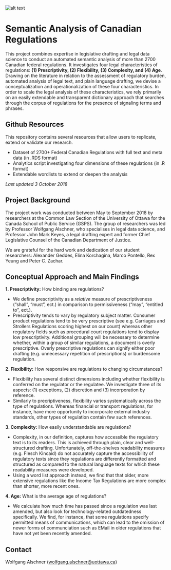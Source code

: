![alt text](https://c2.staticflickr.com/4/3028/3043243774_c72dc125e1_z.jpg)

# Semantic Analysis of Canadian Regulations

This project combines expertise in legislative drafting and legal data science to conduct an automated semantic analysis of more than 2700 Canadian federal regulations. It investigates four legal characteristics of regulations: **(1) Prescriptivity, (2) Flexibility, (3) Complexity, and (4) Age**. Drawing on the literature in relation to the assessment of regulatory burden, automated analysis of legal text, and plain language drafting, we devise a conceptualization and operationalization of these four characteristics. In order to scale the legal analysis of these characteristics, we rely primarily on an easily extendable and transparent dictionary approach that searches through the corpus of regulations for the presence of signaling terms and phrases. 

## Github Resources

This repository contains several resources that allow users to replicate, extend or validate our research.
- Dataset of 2700+ Federal Canadian Regulations with full text and meta data (in .RDS format)
- Analytics script investigating four dimensions of these regulations (in .R format)
- Extendable wordlists to extend or deepen the analysis

*Last updated 3 October 2018*

## Project Background

The project work was conducted between May to September 2018 by researchers at the Common Law Section of the University of Ottawa for the Canada School of Public Service (GSPS). The group of researchers was led by Professor Wolfgang Alschner, who specialises in legal data science, and Professor John Mark Keyes, a legal drafting expert and former Chief Legislative Counsel of the Canadian Department of Justice. 

We are grateful for the hard work and dedication of our student researchers: Alexander Geddes, Elina Korchagina, Marco Pontello, Rex Yeung and Peter C. Zachar.
 
## Conceptual Approach and Main Findings

**1. Prescriptivity:** How binding are regulations?
-	We define prescriptivity as a *relative* measure of prescriptiveness (“shall”, “must”, ect.) in comparison to permissiveness (“may”, “entitled to”, ect.).
-	Prescriptivity tends to vary by regulatory subject matter. Consumer product regulations tend to be very prescriptive (see e.g. Carriages and Strollers Regulations scoring highest on our count) whereas other regulatory fields such as procedural court regulations tend to display low prescriptivity. Additional grouping will be necessary to determine whether, within a group of similar regulations, a document is overly prescriptive. Overly prescriptive regulations can signify either poor drafting (e.g. unnecessary repetition of prescriptions) or burdensome regulation. 

**2. Flexibility:** How responsive are regulations to changing circumstances? 
- Flexibility has several distinct dimensions including whether flexibility is conferred on the regulator or the regulatee. We investigate three of its aspects: (1) exceptions, (2) discretion and (3) incorporation by reference.
- Similarly to precriptiveness, flexibility varies systematically across the type of regulations. Whereas financial or transport regulations, for instance, have more opportunity to incorporate external industry standards, other types of regulation contain few such references.    

**3. Complexity:** How easily understandable are regulations?
-	Complexity, in our definition, captures how accessible the regulatory text is to its readers. This is achieved through plain, clear and well-structured drafting. Unfortunately, off-the-shelves readability measures (e.g. Flesch Kincaid) do not accurately capture the accessibility of regulatory texts since they regulations are differently formatted and structured as compared to the natural language texts for which these readability measures were developed.
-	Using a word list approach instead, we find that that older, more extensive regulations like the Income Tax Regulations are more complex than shorter, more recent ones.

**4. Age:** What is the average age of regulations?  
-	We calculate how much time has passed since a regulation was last amended, but also look for technology-related outdatedness specifically. We find, for instance, that some regulations specify permitted means of communications, which can lead to the omission of newer forms of communciation such as EMail in older regulations that have not yet been recently amended.  

## Contact
Wolfgang Alschner (wolfgang.alschner@uottawa.ca)

